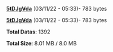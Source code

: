 [**5tDJgVda**](/data/5tDJgVda.txt) (03/11/22 - 05:33)- 783 bytes

[**5tDJgVda**](/data/5tDJgVda.txt) (03/11/22 - 05:33)- 783 bytes

**Total Datas**: 1392

**Total Size**: 8.01 MB / 8.0 MB
